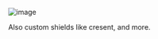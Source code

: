 ![image](https://user-images.githubusercontent.com/97926104/207585770-f9321c34-4866-47be-8309-411b20911d80.png)

Also custom shields like cresent, and more.
